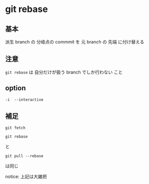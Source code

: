 
# git rebase


## 基本

派生 branch の 分岐点の commmit を 元 branch の 先端 に付け替える


## 注意

`git rebase` は 自分だけが扱う branch でしか行わない こと


## option

```
-i  --interactive
```



## 補足

```
git fetch
```

```
git rebase
```

と

```
git pull --rebase
```

は同じ

notice: 上記は大雑把 



